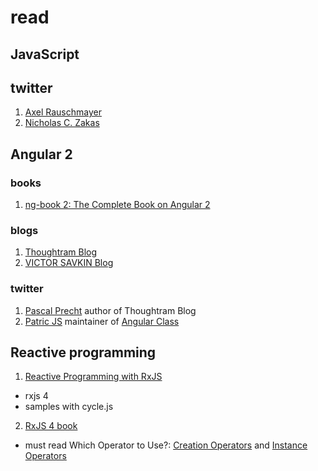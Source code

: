# read

## JavaScript
## twitter
1. [Axel Rauschmayer](https://twitter.com/rauschma)
2. [Nicholas C. Zakas](https://twitter.com/slicknet)

## Angular 2
### books
1. [ng-book 2: The Complete Book on Angular 2](https://gumroad.com/d/a6d228acd3994b2acb0ca7f4087758b1)

### blogs
1. [Thoughtram Blog](http://blog.thoughtram.io/)
2. [VICTOR SAVKIN Blog](http://victorsavkin.com/)

### twitter
1. [Pascal Precht](https://twitter.com/PascalPrecht) author of Thoughtram Blog
2. [Patric JS](https://twitter.com/gdi2290) maintainer of [Angular Class](https://angularclass.com/)


## Reactive programming
 1. [Reactive Programming with RxJS](https://pragprog.com/book/smreactjs/reactive-programming-with-rxjs)
  - rxjs 4
  - samples with cycle.js
 2. [RxJS 4 book](http://xgrommx.github.io/rx-book)
  - must read Which Operator to Use?: [Creation Operators](http://xgrommx.github.io/rx-book/content/which_operator_do_i_use/creation_operators.html) and [Instance Operators](http://xgrommx.github.io/rx-book/content/which_operator_do_i_use/instance_operators.html)
